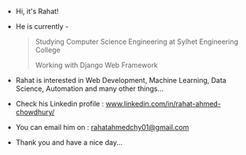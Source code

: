 - Hi, it's Rahat!

- He is currently - 

  > Studying Computer Science Engineering at Sylhet Engineering College
  >
  > Working with Django Web Framework  

- Rahat is interested in Web Development, Machine Learning, Data Science, Automation and many other things...

- Check his Linkedin profile : www.linkedin.com/in/rahat-ahmed-chowdhury/ 

- You can email him on : rahatahmedchy01@gmail.com

- Thank you and have a nice day...
